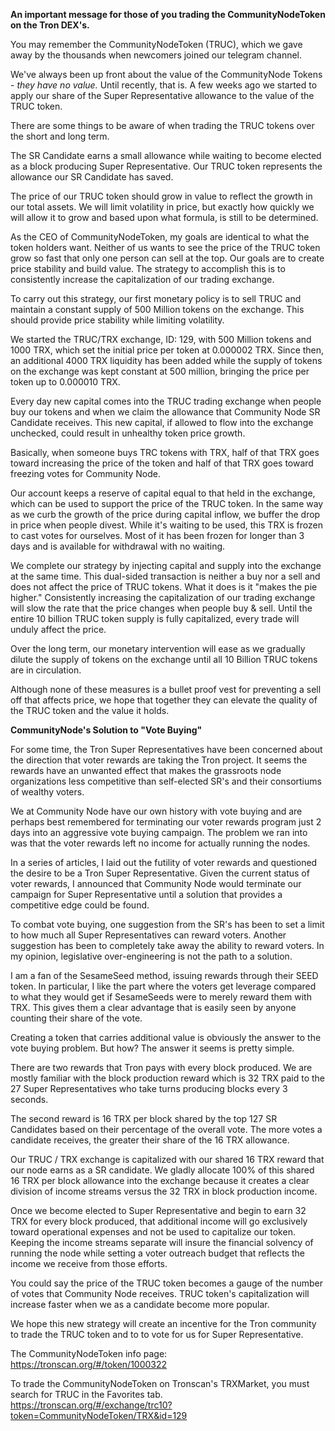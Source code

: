 
**An important message for those of you trading the CommunityNodeToken on the Tron DEX's.**



You may remember the CommunityNodeToken (TRUC), which we gave away by the thousands when newcomers joined our telegram channel. 

We've always been up front about the value of the CommunityNode Tokens - *they have no value.* Until recently, that is. A few weeks ago we started to apply our share of the Super Representative allowance to the value of the TRUC token.

There are some things to be aware of when trading the TRUC tokens over the short and long term. 

The SR Candidate earns a small allowance while waiting to become elected as a block producing Super Representative. Our TRUC token represents the allowance our SR Candidate has saved. 

The price of our TRUC token should grow in value to reflect the growth in our total assets. We will limit volatility in price, but exactly how quickly we will allow it to grow and based upon what formula, is still to be determined.

As the CEO of CommunityNodeToken, my goals are identical to what the token holders want. Neither of us wants to see the price of the TRUC token grow so fast that only one person can sell at the top. Our goals are to create price stability and build value. The strategy to accomplish this is to consistently increase the capitalization of our trading exchange.

To carry out this strategy, our first monetary policy is to sell TRUC and maintain a constant supply of 500 Million tokens on the exchange. This should provide price stability while limiting volatility. 

We started the TRUC/TRX exchange, ID: 129, with 500 Million tokens and 1000 TRX, which set the initial price per token at 0.000002 TRX. Since then, an additional 4000 TRX liquidity has been added while the supply of tokens on the exchange was kept constant at 500 million, bringing the price per token up to 0.000010 TRX. 

Every day new capital comes into the TRUC trading exchange when people buy our tokens and when we claim the allowance that Community Node SR Candidate receives. This new capital, if allowed to flow into the exchange unchecked, could result in unhealthy token price growth. 

Basically, when someone buys TRC tokens with TRX, half of that TRX goes toward increasing the price of the token and half of that TRX goes toward freezing votes for Community Node. 

Our account keeps a reserve of capital equal to that held in the exchange, which can be used to support the price of the TRUC token. In the same way as we curb the growth of the price during capital inflow, we buffer the drop in price when people divest.  While it's waiting to be used, this TRX is frozen to cast votes for ourselves. Most of it has been frozen for longer than 3 days and is available for withdrawal with no waiting.

We complete our strategy by injecting capital and supply into the exchange at the same time. This dual-sided transaction is neither a buy nor a sell and does not affect the price of TRUC tokens. What it does is it "makes the pie higher." Consistently increasing the capitalization of our trading exchange will slow the rate that the price changes when people buy & sell. Until the entire 10 billion TRUC token supply is fully capitalized, every trade will unduly affect the price.

Over the long term, our monetary intervention will ease as we gradually dilute the supply of tokens on the exchange until all 10 Billion TRUC tokens are in circulation.

Although none of these measures is a bullet proof vest for preventing a sell off that affects price, we hope that together they can elevate the quality of the TRUC token and the value it holds.


**CommunityNode's Solution to "Vote Buying"**


For some time, the Tron Super Representatives have been concerned about the direction that voter rewards are taking the Tron project. It seems the rewards have an unwanted effect that makes the grassroots node organizations less competitive than self-elected SR's and their consortiums of wealthy voters.

We at Community Node have our own history with vote buying and are perhaps best remembered for terminating our voter rewards program just 2 days into an aggressive vote buying campaign. The problem we ran into was that the voter rewards left no income for actually running the nodes.  

In a series of articles, I laid out the futility of voter rewards and questioned the desire to be a Tron Super Representative. Given the current status of voter rewards, I announced that Community Node would terminate our campaign for Super Representative until a solution that provides a competitive edge could be found.

To combat vote buying, one suggestion from the SR's has been to set a limit to how much all Super Representatives can reward voters. Another suggestion has been to completely take away the ability to reward voters. In my opinion, legislative over-engineering is not the path to a solution.

I am a fan of the SesameSeed method, issuing rewards through their SEED token. In particular, I like the part where the voters get leverage compared to what they would get if SesameSeeds were to merely reward them with TRX. This gives them a clear advantage that is easily seen by anyone counting their share of the vote.

Creating a token that carries additional value is obviously the answer to the vote buying problem. But how? The answer it seems is pretty simple. 

There are two rewards that Tron pays with every block produced. We are mostly familiar with the block production reward which is 32 TRX paid to the 27 Super Representatives who take turns producing blocks every 3 seconds. 

The second reward is 16 TRX per block shared by the top 127 SR Candidates based on their percentage of the overall vote. The more votes a candidate receives, the greater their share of the 16 TRX allowance. 

Our TRUC / TRX exchange is capitalized with our shared 16 TRX reward that our node earns as a SR candidate. We gladly allocate 100% of this shared 16 TRX per block allowance into the exchange because it creates a clear division of income streams versus the 32 TRX in block production income.

Once we become elected to Super Representative and begin to earn 32 TRX for every block produced, that additional income will go exclusively toward operational expenses and not be used to capitalize our token. Keeping the income streams separate will insure the financial solvency of running the node while setting a voter outreach budget that reflects the income we receive from those efforts.

You could say the price of the TRUC token becomes a gauge of the number of votes that Community Node receives. TRUC token's capitalization will increase faster when we as a candidate become more popular. 

We hope this new strategy will create an incentive for the Tron community to trade the TRUC token and to to vote for us for Super Representative.


The CommunityNodeToken info page:  
https://tronscan.org/#/token/1000322


To trade the CommunityNodeToken on Tronscan's TRXMarket, you must search for TRUC in the Favorites tab.  
https://tronscan.org/#/exchange/trc10?token=CommunityNodeToken/TRX&id=129




